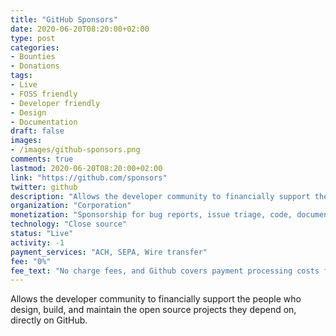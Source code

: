 ```yaml
---
title: "GitHub Sponsors"
date: 2020-06-20T08:20:00+02:00
type: post
categories:
- Bounties
- Donations
tags:
- Live
- FOSS friendly
- Developer friendly
- Design
- Documentation
draft: false
images:
- /images/github-sponsors.png
comments: true
lastmod: 2020-06-20T08:20:00+02:00
link: "https://github.com/sponsors"
twitter: github
description: "Allows the developer community to financially support the people who design, build, and maintain the open source projects they depend on, directly on GitHub."
organization: "Corporation"
monetization: "Sponsorship for bug reports, issue triage, code, documentation, etc."
technology: "Close source"
status: "Live"
activity: -1
payment_services: "ACH, SEPA, Wire transfer"
fee: "0%"
fee_text: "No charge fees, and Github covers payment processing costs for the first year"
---
```


Allows the developer community to financially support the people who design, build, and maintain the open source projects they depend on, directly on GitHub.<!--more-->

